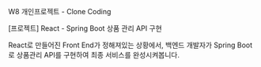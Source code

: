 W8 개인프로젝트 - Clone Coding

[프로젝트] React - Spring Boot 상품 관리 API 구현

React로 만들어진 Front End가 정해져있는 상황에서, 백엔드 개발자가 Spring Boot로 상품관리 API를 구현하여 최종 서비스를 완성시켜봅니다.
